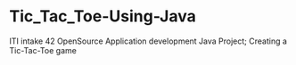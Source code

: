 # Tic_Tac_Toe-Using-Java
ITI intake 42 OpenSource Application development Java Project; Creating a Tic-Tac-Toe game
